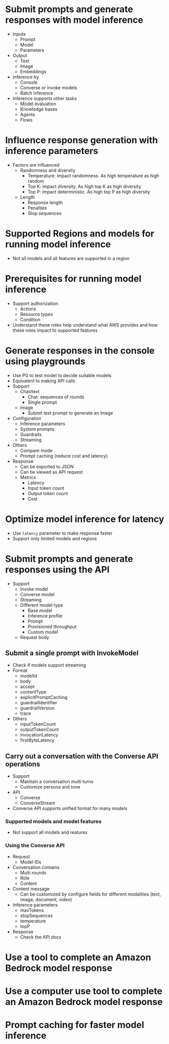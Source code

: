 # Submit prompts and generate responses with model inference
- Inputs
    - Prompt
    - Model
    - Parameters
- Output
    - Text
    - Image
    - Embeddings
- Inference by
    - Console
    - Converse or invoke models
    - Batch inference
- Inference supports other tasks
    - Model evaluation
    - Knowledge bases
    - Agents
    - Flows

# Influence response generation with inference parameters
- Factors are influenced
    - Randomness and diversity
        - Temperature: impact randomness. As high temperature as high random
        - Top K: impact diversity. As high top K as high diversity
        - Top P: impact deterministic. As high top P as high diversity
    - Length
        - Response length
        - Penalties
        - Stop sequences

# Supported Regions and models for running model inference
- Not all models and all features are supported in a region

# Prerequisites for running model inference
- Support authorization
    - Actions
    - Resource types
    - Condition
- Understand these roles help understand what AWS provides and how these roles impact to supported features

# Generate responses in the console using playgrounds
- Use PG to test model to decide suitable models
- Equivalent to making API calls
- Support
    - Chat/text
        - Chat: sequences of rounds
        - Single prompt
    - Image
        - Submit text prompt to generate an image
- Configuration
    - Inference parameters
    - System prompts
    - Guardrails
    - Streaming
- Others
    - Compare mode
    - Prompt caching (reduce cost and latency)
- Response
    - Can be exported to JSON
    - Can be viewed as API request
    - Metrics
        - Latency
        - Input token count
        - Output token count
        - Cost

# Optimize model inference for latency
- Use `latency` parameter to make response faster
- Support only limited models and regions

# Submit prompts and generate responses using the API
- Support
    - Invoke model
    - Converse model
    - Streaming
    - Different model type
        - Base model
        - Inference profile
        - Prompt
        - Provisioned throughput
        - Custom model
    - Request body
## Submit a single prompt with InvokeModel
- Check if models support streaming
- Format
    - modelId
    - body
    - accept
    - contentType
    - explicitPromptCaching
    - guardrailIdentifier
    - guardrailVersion
    - trace
- Others
    - inputTokenCount
    - outputTokenCount
    - invocationLatency
    - firstByteLatency
## Carry out a conversation with the Converse API operations
- Support
    - Maintain a conversation multi turns
    - Customize persona and tone
- API
    - Converse
    - ConverseStream
- Converse API supports unified format for many models
### Supported models and model features
- Not support all models and reatures
### Using the Converse API
- Request
    - Model IDs
- Conversation contains
    - Multi rounds
    - Role
    - Content
- Content message
    - Can be customized by configure fields for different modalities (text, image, document, video)
- Inference parameters
    - maxTokens
    - stopSequences
    - temperature
    - topP
- Response
    - Check the API docs

# Use a tool to complete an Amazon Bedrock model response

# Use a computer use tool to complete an Amazon Bedrock model response

# Prompt caching for faster model inference
